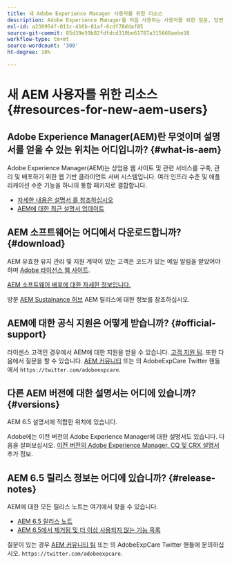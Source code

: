 ```yaml
---
title: 새 Adobe Experience Manager 사용자를 위한 리소스
description: Adobe Experience Manager을 처음 사용하는 사용자를 위한 질문, 답변 및 리소스
exl-id: a238954f-011c-416b-81af-6cdf78ddaf85
source-git-commit: 85d39e59b82fdfdcd310be61787a315668aebe38
workflow-type: tm+mt
source-wordcount: '300'
ht-degree: 10%

---
```


# 새 AEM 사용자를 위한 리소스 {#resources-for-new-aem-users}

## Adobe Experience Manager(AEM)란 무엇이며 설명서를 얻을 수 있는 위치는 어디입니까? {#what-is-aem}

Adobe Experience Manager(AEM)는 상업용 웹 사이트 및 관련 서비스를 구축, 관리 및 배포하기 위한 웹 기반 클라이언트 서버 시스템입니다. 여러 인프라 수준 및 애플리케이션 수준 기능을 하나의 통합 패키지로 결합합니다.

* [자세한 내용은 설명서 를 참조하십시오](/help/sites-deploying/home.md)
* [AEM에 대한 최근 설명서 업데이트](https://experienceleague.adobe.com/docs/experience-manager-release-information/aem-release-updates/doc-updates/documentation-updates.html?lang=en)

## AEM 소프트웨어는 어디에서 다운로드합니까? {#download}

AEM 유효한 유지 관리 및 지원 계약이 있는 고객은 코드가 있는 메일 알림을 받았어야 하며 [Adobe 라이선스 웹 사이트](https://licensing.adobe.com/).

[AEM 소프트웨어 배포에 대한 자세한 정보입니다.](/help/sites-deploying/home.md)

방문 [AEM Sustainance 허브](https://experienceleague.adobe.com/docs/experience-manager-release-information/aem-release-updates/aem-releases-updates.html?lang=ko) AEM 릴리스에 대한 정보를 참조하십시오.

## AEM에 대한 공식 지원은 어떻게 받습니까? {#official-support}

라이센스 고객인 경우에서 AEM에 대한 지원을 받을 수 있습니다. [고객 지원 팀](https://experienceleague.adobe.com/?support-solution=General#support). 또한 다음에서 질문을 할 수 있습니다. [AEM 커뮤니티](https://experienceleaguecommunities.adobe.com:443/t5/adobe-experience-manager/ct-p/adobe-experience-manager-community) 또는 의 AdobeExpCare Twitter 핸들에서 `https://twitter.com/adobeexpcare`.

## 다른 AEM 버전에 대한 설명서는 어디에 있습니까? {#versions}

AEM 6.5 설명서에 적합한 위치에 있습니다.

Adobe에는 이전 버전의 Adobe Experience Manager에 대한 설명서도 있습니다. 다음을 살펴보십시오. [이전 버전의 Adobe Experience Manager, CQ 및 CRX 설명서](https://experienceleague.adobe.com/docs/experience-manager-release-information/aem-release-updates/previous-updates/aem-previous-versions.html) 추가 정보.

## AEM 6.5 릴리스 정보는 어디에 있습니까? {#release-notes}

AEM에 대한 모든 릴리스 노트는 여기에서 찾을 수 있습니다.

* [AEM 6.5 릴리스 노트](/help/release-notes/home.md)
* [AEM 6.5에서 제거됨 및 더 이상 사용되지 않는 기능 목록](/help/release-notes/deprecated-removed-features.md)

질문이 있는 경우 [AEM 커뮤니티 팀](https://help-forums.adobe.com/content/adobeforums/en/experience-manager-forum/adobe-experience-manager.html) 또는 의 AdobeExpCare Twitter 핸들에 문의하십시오. `https://twitter.com/adobeexpcare`.
